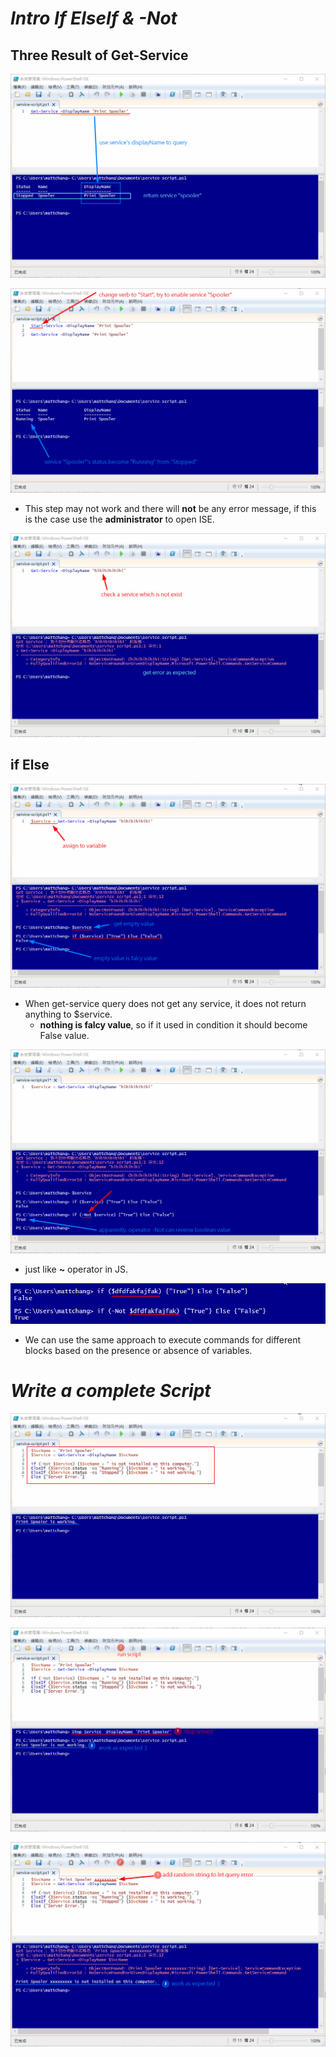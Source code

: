 # **_Intro If ElseIf & -Not_**

## **Three Result of Get-Service**

![Alt get-service narrow by displayName](pic/bandicam%202022-10-10%2007-53-02-084.jpg)

![Alt start service](pic/bandicam%202022-10-10%2007-56-56-371.jpg)

- This step may not work and there will **not** be any error message, if this is the case use the **administrator** to open ISE.

![Alt get-service not exist](pic/bandicam%202022-10-10%2007-58-24-160.jpg)

## **if Else**

![Alt assign result to a variable](pic/bandicam%202022-10-10%2008-01-32-933.jpg)

- When get-service query does not get any service, it does not return anything to $service.
  - **nothing is falcy value**, so if it used in condition it should become False value.

![Alt -Not operator](pic/bandicam%202022-10-10%2008-03-05-682.jpg)

- just like **~** operator in JS.

![alt](pic/bandicam%202022-10-10%2008-23-07-067.jpg)

- We can use the same approach to execute commands for different blocks based on the presence or absence of variables.

# **_Write a complete Script_**

![Alt full script](pic/bandicam%202022-10-10%2008-06-50-213.jpg)

![Alt stop service and run script](pic/bandicam%202022-10-10%2008-08-50-705.jpg)

![Alt get non-exist service and run script](pic/bandicam%202022-10-10%2008-10-51-293.jpg)
